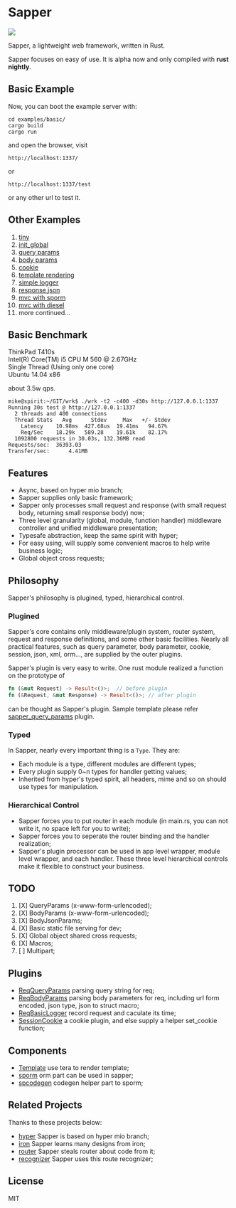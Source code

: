 # Sapper

![](https://travis-ci.org/sappworks/sapper.svg?branch=master)
 
Sapper, a lightweight web framework, written in Rust.

Sapper focuses on easy of use. It is alpha now and only compiled with **rust nightly**.


## Basic Example

Now, you can boot the example server with:

```
cd examples/basic/
cargo build
cargo run
```

and open the browser, visit 

`http://localhost:1337/`

or

`http://localhost:1337/test`

or any other url to test it.

## Other Examples

1. [tiny](https://github.com/sappworks/sapper/tree/master/examples/tiny)
2. [init_global](https://github.com/sappworks/sapper/tree/master/examples/init_global)
3. [query params](https://github.com/sappworks/sapper_query_params/tree/master/examples/basic)
4. [body params](https://github.com/sappworks/sapper_body_params/tree/master/examples/basic)
5. [cookie](https://github.com/sappworks/sapper_cookie/tree/master/examples/basic)
6. [template rendering](https://github.com/sappworks/sapper_tmpl/tree/master/examples/basic)
7. [simple logger](https://github.com/sappworks/sapper_request_basic_logger/tree/master/examples/basic)
7. [response json](https://github.com/sappworks/sapper_examples/tree/master/res_json)
8. [mvc with sporm](https://github.com/sappworks/sapper_examples/tree/master/mvc_example)
9. [mvc with diesel](https://github.com/sappworks/sapper_examples/tree/master/mvc_diesel_example)
10. more continued...

## Basic Benchmark

ThinkPad T410s  
Intel(R) Core(TM) i5 CPU M 560 @ 2.67GHz   
Single Thread (Using only one core)  
Ubuntu 14.04 x86  

about 3.5w qps.

```
mike@spirit:~/GIT/wrk$ ./wrk -t2 -c400 -d30s http://127.0.0.1:1337
Running 30s test @ http://127.0.0.1:1337
  2 threads and 400 connections
  Thread Stats   Avg      Stdev     Max   +/- Stdev
    Latency    10.98ms  427.68us  19.41ms   94.67%
    Req/Sec    18.29k   589.28    19.61k    82.17%
  1092800 requests in 30.03s, 132.36MB read
Requests/sec:  36393.03
Transfer/sec:      4.41MB
```

## Features

- Async, based on hyper mio branch;
- Sapper supplies only basic framework;
- Sapper only processes small request and response (with small request body, returning small response body) now;
- Three level granularity (global, module, function handler) middleware controller and unified middleware presentation; 
- Typesafe abstraction, keep the same spirit with hyper;
- For easy using, will supply some convenient macros to help write business logic;
- Global object cross requests;

## Philosophy

Sapper's philosophy is plugined, typed, hierarchical control.

### Plugined

Sapper's core contains only middleware/plugin system, router system, request and response definitions, and some other basic facilities. Nearly all practical features, such as query parameter, body parameter, cookie, session, json, xml, orm..., are supplied by the outer plugins.

Sapper's plugin is very easy to write. One rust module realized a function on the prototype of 

```rust
fn (&mut Request) -> Result<()>;  // before plugin
fn (&Request, &mut Response) -> Result<()>; // after plugin
```

can be thought as Sapper's plugin. Sample template please refer [sapper_query_params](https://github.com/sappworks/sapper_query_params) plugin.

### Typed

In Sapper, nearly every important thing is a `Type`. They are:

- Each module is a type, different modules are different types;
- Every plugin supply 0~n types for handler getting values;
- Inherited from hyper's typed spirit, all headers, mime and so on should use types for manipulation. 


### Hierarchical Control

- Sapper forces you to put router in each module (in main.rs, you can not write it, no space left for you to write);
- Sapper forces you to seperate the router binding and the handler realization;
- Sapper's plugin processor can be used in app level wrapper, module level wrapper, and each handler. These three level hierarchical controls make it flexible to construct your business.


## TODO

1. [X] QueryParams (x-www-form-urlencoded);
2. [X] BodyParams (x-www-form-urlencoded);
3. [X] BodyJsonParams;
3. [X] Basic static file serving for dev;
5. [X] Global object shared cross requests;
6. [X] Macros;
4. [ ] Multipart;



## Plugins

- [ReqQueryParams](https://github.com/sappworks/sapper_query_params)  parsing query string for req;
- [ReqBodyParams](https://github.com/sappworks/sapper_body_params) parsing body parameters for req, including url form encoded, json type, json to struct macro;
- [ReqBasicLogger](https://github.com/sappworks/sapper_request_basic_logger) record request and caculate its time;
- [SessionCookie](https://github.com/sappworks/sapper_cookie) a cookie plugin, and else supply a helper set_cookie function;


## Components

- [Template](https://github.com/sappworks/sapper_tmpl) use tera to render template;
- [sporm](https://github.com/sappworks/sporm) orm part can be used in sapper;
- [spcodegen](https://github.com/sappworks/spcodegen) codegen helper part to sporm;




## Related Projects

Thanks to these projects below:

- [hyper](https://github.com/hyperium/hyper) Sapper is based on hyper mio branch;
- [iron](https://github.com/iron/iron) Sapper learns many designs from iron;
- [router](https://github.com/iron/router) Sapper steals router about code from it;
- [recognizer](https://github.com/conduit-rust/route-recognizer.rs) Sapper uses this route recognizer;


## License

MIT
